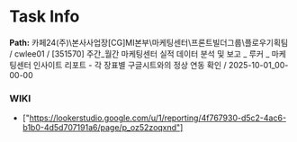 # Task Info

**Path:** 카페24(주)\본사사업장\[CG]MI본부\마케팅센터\프론트빌더그룹\플로우기획팀 / cwlee01 / [351570] 주간_월간 마케팅센터 실적 데이터 분석 및 보고 _ 루커 _ 마케팅센터 인사이트 리포트 - 각 장표별 구글시트와의 정상 연동 확인 / 2025-10-01_00-00-00

### WIKI
- ["https://lookerstudio.google.com/u/1/reporting/4f767930-d5c2-4ac6-b1b0-4d5d707191a6/page/p_oz52zoqxnd"]

